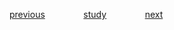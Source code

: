 
<a href="https://github.com/raphaelkaique1/study/blob/main/6-desenvolvimento_desktop/6.7-testes_e_depuracao/ferramentas_de_depuracao.md">previous</a>⠀⠀⠀⠀⠀⠀<a href="https://github.com/raphaelkaique1/study#desenvolvimento_multiplataforma">study</a>⠀⠀⠀⠀⠀⠀<a href="https://github.com/raphaelkaique1/study/blob/main/6-desenvolvimento_desktop/6.8-desenvolvimento_multiplataforma/consideracoes_sobre_compatibilidade.md">next</a>